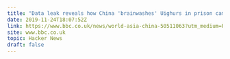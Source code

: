 ```yaml
---
title: "Data leak reveals how China 'brainwashes' Uighurs in prison camps"
date: 2019-11-24T18:07:52Z
link: https://www.bbc.co.uk/news/world-asia-china-50511063?utm_medium=RSS&utm_source=hune
site: www.bbc.co.uk
topic: Hacker News
draft: false
---
```

